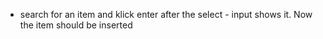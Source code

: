 - search for an item and klick enter after the select - input shows it. Now the item should be inserted
